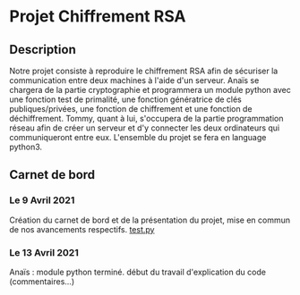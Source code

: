 # Projet Chiffrement RSA

## Description

Notre projet consiste à reproduire le chiffrement RSA afin de sécuriser la communication entre deux machines à l'aide d'un serveur. Anaïs se chargera de la partie cryptographie et programmera un module python avec une fonction test de primalité, une fonction génératrice de clés publiques/privées, une fonction de chiffrement et une fonction de déchiffrement. Tommy, quant à lui, s'occupera de la partie programmation réseau afin de créer un serveur et d'y connecter les deux ordinateurs qui communiqueront entre eux. L'ensemble du projet se fera en language python3.

## Carnet de bord

### Le 9 Avril 2021
Création du carnet de bord et de la présentation du projet, mise en commun de nos avancements respectifs.
[test.py](test.py)
### Le 13 Avril 2021
Anaïs : module python terminé. début du travail d'explication du code (commentaires...)
